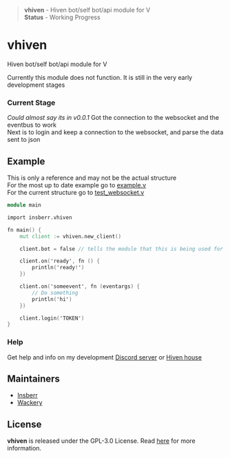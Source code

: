 > **vhiven** - Hiven bot/self bot/api module for V  
> **Status** - Working Progress

# vhiven
Hiven bot/self bot/api module for V

Currently this module does not function. It is still in the very early development stages  

### Current Stage
_Could almost say its in v0.0.1_
Got the connection to the websocket and the eventbus to work  
Next is to login and keep a connection to the websocket, and parse the data sent to json


## Example
This is only a reference and may not be the actual structure  
For the most up to date example go to [example.v](/example.v)  
For the current structure go to [test_websocket.v](/test_websocket.v)

```v
module main

import insberr.vhiven

fn main() {
	mut client := vhiven.new_client()

	client.bot = false // tells the module that this is being used for a self bot

	client.on('ready', fn () {
		println('ready!')
	})

	client.on('someevent', fn (eventargs) {
		// Do something
		println('hi')
	}) 

	client.login('TOKEN')
}
```

### Help
Get help and info on my development [Discord server](https://discord.gg/PSNKV6EB9A) or [Hiven house](https://hiven.house/4kjf9j)


## Maintainers
- [Insberr](https://github.com/insberr/)
- [Wackery](https://github.com/webmsgr/)


## License
**vhiven** is released under the GPL-3.0 License. Read [here](/LICENSE) for more information.
